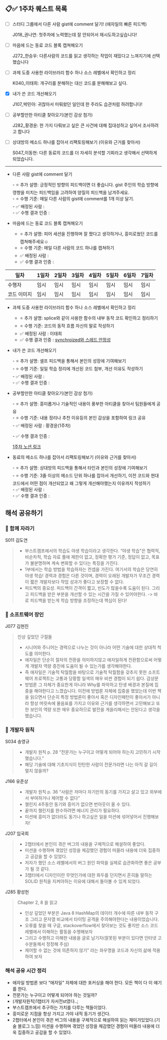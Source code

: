 ## 📋✅ 1주차 퀘스트 목록

- [ ] 스터디 그룹에서 다른 사람 gist에 comment 달기! (애자일의 빠른 피드백)

  J018_권나연: 첫주차에 노력했는데 잘 안되어서 재시도하고싶습니다!
- [ ] 마음에 드는 동료 코드 블록 캡쳐해오기

  J272_한승우: 다른사람의 코드를 읽고 생각하는 작업이 재밌다고 느껴지기에 선택했습니다
- [ ] 과제 도중 사용한 라이브러리 함수 하나 소스 레벨에서 확인하고 정리

  K040_이태희: 개구리를 분해하는 대신 코드를 분해해보고 싶다.
- [x] 내가 쓴 코드 개선해오기

  J107_박민아: 귀찮아서 미뤄왔던 일인데 한 주라도 습관처럼 하려합니다!
- [ ] 공부할만한 아티클 찾아오기(본인 감상 첨가)

  J282_황경윤: 한 가지 다뤄보고 싶은 큰 사건에 대해 집대성하고 싶어서 조사하려고 합니다
- [ ] 상대방의 메소드 하나를 잡아서 리팩토링해보기 (이유와 근거를 찾아서)

  S047_이동현: 다른 동료의 코드를 더 자세히 분석할 기회라고 생각해서 선택하게 되었습니다.

___

- 다른 사람 gist에 comment 달기

	\- ⭐️ 추가 설명: 긍정적인 방향의 피드백이면 더 좋습니다. gist 주인의 학습 방향에 영향을 미치는 피드백임을 고려하여 양질의 피드백을 남겨주세요.  
	\- ⭐️ 수행 기준: 매일 다른 사람의 gist에 comment를 1개 이상 달기.  
	\- ✅ 배정된 사람 :  
	\- ✅ 수행 결과 인증 : 

- 마음에 드는 동료 코드 블록 캡쳐해오기

	- ⭐️ 추가 설명: 피어 세션을 진행하며 잘 짰다고 생각하거나, 흥미로웠던 코드를 캡쳐해주세요☺️	  
	- ⭐️ 수행 기준: 매일 다른 사람의 코드 하나를 캡쳐하기  
	- ✅ 배정된 사람 :  
	- ✅ 수행 결과 인증 :

|일차|1일차|2일차|3일차|4일차|5일차|6일차|7일차|
|---|---|---|---|---|---|---|---|
|수행자|임시|임시|임시|임시|임시|임시|임시|
|코드 이미지|임시|임시|임시|임시|임시|임시|임시|

- 과제 도중 사용한 라이브러리 함수 하나 소스 레벨에서 확인하고 정리

	- ⭐️ 추가 설명: splice와 같이 사용한 함수의 내부 동작 코드 확인하고 정리하기  
	- ⭐️ 수행 기준: 코드의 동작 흐름 자신의 말로 작성하기  
	- ✅ 배정된 사람 :  이태희
	- ✅ 수행 결과 인증 : [synchroized와 스레드 안정성](https://taehi.notion.site/synchronized-2113add0dca744909db3fce440c47055?pvs=4)

- 내가 쓴 코드 개선해오기

	\- ⭐️ 추가 설명: 셀프 피드백을 통해서 본인의 성장에 기여해보기     
	\- ⭐️ 수행 기준: 일일 학습 정리에 개선된 코드 첨부, 개선 이유도 작성하기  
\- ✅ 배정된 사람 :  
	\- ✅ 수행 결과 인증 :

- 공부할만한 아티클 찾아오기(본인 감상 첨가)

	\- ⭐️ 추가 설명: 흥미롭거나 기술적인 내용이 풍부한 아티클을 찾아서 팀원들에게 공유  
	\- ⭐️ 수행 기준: 내용 정리나 추천 이유등의 본인 감상을 포함하여 링크 공유  
\- ✅ 배정된 사람 : 황경윤(1주차)

	\- ✅ 수행 결과 인증 :
	
	[1주차 노션 링크](https://scandalous-aletopelta-300.notion.site/1-66731afef03e47e7bec5b24e2cf4cfdd?pvs=4)

- 동료의 메소드 하나를 잡아서 리팩토링해보기 (이유와 근거를 찾아서)

	\- ⭐️ 추가 설명:  상대방의 피드백을 통해서 타인과 본인의 성장에 기여해보기   
	\- ⭐️ 수행 기준:  3줄 이상의 메소드 단위 하나를 잡아서 개선하기, 이전 코드와 현대 코드에서 어떤 점이 개선되었고 왜 그렇게 개선해야했는지 이유까지 작성하기  
\- ✅ 배정된 사람 :   
	\- ✅ 수행 결과 인증 :

## 해석 공유하기

### 📕 함께 자라기
S011 김도연 
> - 부스트캠프에서의 학습도 야생 학습이라고 생각한다. “야생 학습"은 협력적, 비순차적, 학습 자료 풀에 제한이 없고, 정확한 평가 기준, 정답이 없고, 목표가 불분명하며 계속 변화할 수 있다는 특징을 가진다.
> - 1부에서는 학습 방법을 학습하자는 컨셉을 가진다. 여기서의 학습은 당연히 야생 학습! 경력과 경험은 다른 것이며, 경력이 오래된 개발자가 무조건 경력이 짧은 개발자보다 작업 성과가 좋다고 보장할 수 없다.
> - 피드백의 중요성. 피드백이 간격이 짧고, 빈도가 많을수록 도움이 된다. 그리고 피드백을 받은 부분을 개선할 수 있는 시간을 가질 수 있어야한다. -> 바로 피드백을 받는게 학습 방향을 조정하는데 핵심이 된다!

### 📕 소프트웨어 장인
J077 김현진<br>
> 인상 깊었던 구절들
> - 시니어와 주니어는 경력으로 나누는 것이 아니라 어떤 기술에 대한 상대적 척도를 의미한다.
> - 애자일은 단순히 절차의 전환을 의미하지않고 애자일하게 전환함으로써 어떻게 개발자 역량 증진에 도움이 될 수 있는가를 생각해야한다.
> - 즉 애자일은 기술적 탁월함을 바탕으로 기술적 탁월함을 갖추지 못한 소프트웨어 프로젝트는 고통과 당황함 일색의 매우 비싼 경험이 되기 쉽다.
감상문
> - 방법론 그 자체가 중요한게 아니라 Why를 파악하고 탄생 배경과 본질에 집중을 해야한다고 느꼈습니다. 이전에 방법론 자체에 집중을 했었는데 이번 책을 읽으면서 단순히 특정 방법론이 좋아서 혹은 디자인패턴이 좋아서가 아니라 항상 머릿속에 물음표를 가지고 이유와 근거를 생각하면서 고민해보고 또 한 보인의 역량 또한 매우 중요하므로 발전을 게을리해서는 안된다고 생각을 했습니다.

### 📕 개발자 원칙
S034 송영규
> - 개발자 원칙 p. 28 “전문가는 누구이고 어떻게 되어야 하는지 고민하기 시작했습니다.”
> - 해당 기술에 대해 기초지식이 탄탄한 사람이 전문가라면 나는 아직 갈 길이 멀지 않을까?

J166 유준상
> - 개발자 원칙 p. 36 “사람은 저마다 자기만의 동기를 가지고 살고 있고 외부에서 부여하거나 제어할 수 없다” 
> - 챌린지 4주동안 동기와 흥미가 없으면 번아웃이 올 수 있다.
> - 끝까지 챌린지를 완수하려면 에너지 관리가 필요하다.
> - 미션에 흥미가 없더라도 동기나 하고싶은 일을 미션에 섞어넣어서 진행해보자!

J207 임국희
> - 2챕터에서 본인이 겪은 버그의 내용을 구체적으로 해설하여 좋았다.
> - 미션을 수행하며 겪었던 성장을 체감했던 경험이 떠올라 내용에 더욱 집중하고 공감을 할 수 있었다.
> - 저자가 했던 소스 레벨에서의 버그 원인 파악을 실제로 습관화하면 좋은 공부가 될 것 같다.
> - 3챕터에서 디자인이란 무엇인가에 대한 화두를 던지면서 흔히들 말하는 SOLID 원칙을 지켜야하는 이유에 대해서 돌아볼 수 있게 되었다.

J285 황성헌
> Chapter 2, 8 을 읽고
> - 인상 깊었던 부분은 Java 8 HashMap의 데이터 개수에 따른 내부 동작 구조 그리고 문자열 비교에서 타이밍 공격을 주의해야한다는 내용이었습니다.
> - 오류를 찾을 때 구글, stackoverflow에서 찾아보는 것도 좋지만 소스 코드 레벨에서 이해하는 활동을 수행해보자
> - 그리고 수행하고 이해한 내용을 글로 남기자(잘못된 부분이 있다면 인터넷 고수분들께서 정정해 주심)
> - 제어할 수 없는 것에 의존하지 않기” 라는 좌우명을 코드과 자신의 삶에 적용하여 보자

### 해석 공유 시간 정리
- 애자일 방법론 보다 “애자일" 자체에 대한 포커싱을 해야 한다. 모든 책이 다 이 얘기를 한다.
- 전문가는 누구이고 어떻게 되어야 하는 것일까?
- (개발자원칙)1챕터가 자서전st였다..;
- 부스트캠프에서 추구하는 가치를 다루는 책들이었다.
- 흥미로운 지점을 항상 가지고 가야 내적 동기가 생긴다.
- 2챕터에서 본인이 겪은 버그의 내용을 구체적으로 해설하여 읽는 재미가있었다.(기술 블로그 느낌) 미션을 수행하며 겪었던 성장을 체감했던 경험이 떠올라 내용에 더욱 집중하고 공감을 할 수 있었다.
